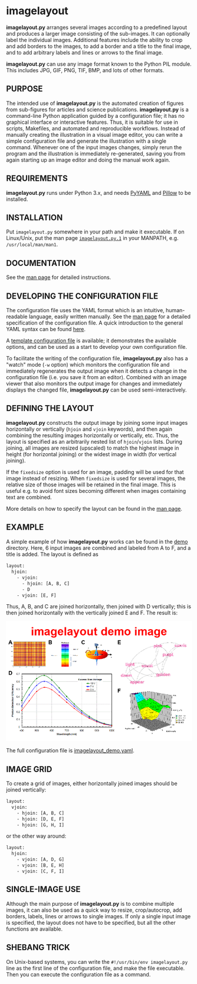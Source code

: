 # imagelayout

**imagelayout.py** arranges several images according to a predefined
layout and produces a larger image consisting of the sub-images. It
can optionally label the individual images. Additional features
include the ability to crop and add borders to the images, to add a
border and a title to the final image, and to add arbitrary labels and
lines or arrows to the final image.

**imagelayout.py** can use any image format known to the Python PIL
module. This includes JPG, GIF, PNG, TIF, BMP, and lots of other
formats.

## PURPOSE

The intended use of **imagelayout.py** is the automated creation of
figures from sub-figures for articles and science publications.
**imagelayout.py** is a command-line Python application guided by a
configuration file; it has no graphical interface or interactive
features. Thus, it is suitable for use in scripts, Makefiles, and
automated and reproducible workflows. Instead of manually creating the
illustration in a visual image editor, you can write a simple
configuration file and generate the illustration with a single
command. Whenever one of the input images changes, simply rerun the
program and the illustration is immediately re-generated, saving you
from again starting up an image editor and doing the manual work
again.

## REQUIREMENTS

**imagelayout.py** runs under Python 3.x, and needs
[PyYAML](https://pypi.org/project/PyYAML/) and
[Pillow](https://pypi.org/project/Pillow/) to be installed.

## INSTALLATION

Put `imagelayout.py` somewhere in your path and make it executable.
If on Linux/Unix, put the man page
[`imagelayout.py.1`](docs/imagelayout.py.1) in your MANPATH, e.g.
`/usr/local/man/man1`.

## DOCUMENTATION

See the [man page](docs/manu.md) for detailed instructions.

## DEVELOPING THE CONFIGURATION FILE

The configuration file uses the YAML format which is an intuitive,
human-readable language, easily written manually. See the [man
page](docs/manu.md) for a detailed specification of the configuration file.
A quick introduction to the general YAML syntax can be found
[here](https://github.com/darvid/trine/wiki/YAML-Primer).

A [template configuration file](config_template.yaml) is available; it
demonstrates the available options, and can be used as a start to develop 
your own configuration file.

To facilitate the writing of the configuration file,
**imagelayout.py** also has a "watch" mode (`-w` option) which
monitors the configuration file and immediately regenerates the output
image when it detects a change in the configuration file (i.e. you
save it from an editor). Combined with an image viewer that also
monitors the output image for changes and immediately displays the
changed file, **imagelayout.py** can be used semi-interactively.

## DEFINING THE LAYOUT

**imagelayout.py** constructs the output image by joining some input
images horizontally or vertically (`hjoin` and `vjoin` keywords), and
then again combining the resulting images horizontally or vertically,
etc. Thus, the layout is specified as an arbitrarily nested list of
`hjoin`/`vjoin` lists. During joining, all images are resized
(upscaled) to match the highest image in height (for horizontal
joining) or the widest image in width (for vertical joining). 

If the `fixedsize` option is used for an image, padding will be used
for that image instead of resizing. When `fixedsize` is used for
several images, the relative size of those images will be retained in
the final image. This is useful e.g. to avoid font sizes becoming
different when images containing text are combined.

More details on how to specify the layout can be found in the [man
page](docs/manu.md).

## EXAMPLE

A simple example of how **imagelayout.py** works can be found in the
[demo](demo) directory. Here, 6 input images are combined and labeled
from A to F, and a title is added. The layout is defined as

```
layout:
  hjoin:
    - vjoin:
      - hjoin: [A, B, C]
      - D
    - vjoin: [E, F]
```

Thus, A, B, and C are joined horizontally, then joined with D
vertically; this is then joined horizontally with the vertically
joined E and F. The result is: 

![imagelayout demo](demo/demo_out.png)

The full configuration file is
[imagelayout_demo.yaml](demo/imagelayout_demo.yaml).

## IMAGE GRID

To create a grid of images, either horizontally joined images should
be joined vertically:

```
layout:
  vjoin:
    - hjoin: [A, B, C]
    - hjoin: [D, E, F]
    - hjoin: [G, H, I]
```

or the other way around:

```
layout:
  hjoin:
    - vjoin: [A, D, G]
    - vjoin: [B, E, H]
    - vjoin: [C, F, I]
```

## SINGLE-IMAGE USE

Although the main purpose of **imagelayout.py** is to combine multiple
images, it can also be used as a quick way to resize, crop/autocrop,
add borders, labels, lines or arrows to single images. If only a
single input image is specified, the layout does not have to be
specified, but all the other functions are available.

## SHEBANG TRICK

On Unix-based systems, you can write the `#!/usr/bin/env
imagelayout.py` line as the first line of the configuration file, and
make the file executable. Then you can execute the configuration file
as a command.
